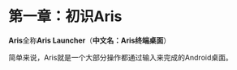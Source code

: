 # 第一章：初识Aris

**Aris**全称**Aris Launcher**（**中文名：Aris终端桌面**）

简单来说，Aris就是一个大部分操作都通过输入来完成的Android桌面。

